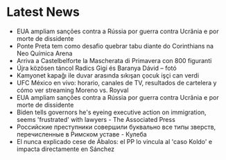 # Latest News
-  EUA ampliam sanções contra a Rússia por guerra contra Ucrânia e por morte de dissidente
-  Ponte Preta tem como desafio quebrar tabu diante do Corinthians na Neo Química Arena
-  Arriva a Castelbelforte la Mascherata di Primavera con 800 figuranti
-  Újra közösen táncol Radics Gigi és Baranya Dávid – fotó
-  Kamyonet kapağı ile duvar arasında sıkışan çocuk işçi can verdi
-  UFC México en vivo: horario, canales de TV, resultados de cartelera y cómo ver streaming Moreno vs. Royval
-  EUA ampliam sanções contra a Rússia por guerra contra Ucrânia e por morte de dissidente
-  Biden tells governors he's eyeing executive action on immigration, seems 'frustrated' with lawyers - The Associated Press
-  Российские преступники совершили буквально все типы зверств, перечисленные в Римском уставе - Кулеба
-  El nunca explicado cese de Ábalos: el PP lo vincula al 'caso Koldo' e impacta directamente en Sánchez
